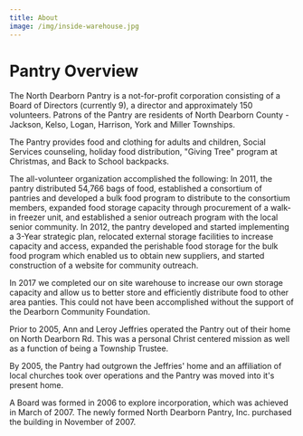 ```yaml
---
title: About
image: /img/inside-warehouse.jpg
---
```

# Pantry Overview

The North Dearborn Pantry is a not-for-profit corporation consisting of a Board of Directors (currently 9), a director and approximately 150 volunteers. Patrons of the Pantry are residents of North Dearborn County - Jackson, Kelso, Logan, Harrison, York and Miller Townships.

The Pantry provides food and clothing for adults and children, Social Services counseling, holiday food distribution, "Giving Tree" program at Christmas, and Back to School backpacks.

The all-volunteer organization accomplished the following: In 2011, the pantry distributed 54,766 bags of food, established a consortium of pantries and developed a bulk food program to distribute to the consortium members, expanded food storage capacity through procurement of a walk-in freezer unit, and established a senior outreach program with the local senior community. In 2012, the pantry developed and started implementing a 3-Year strategic plan, relocated external storage facilities to increase capacity and access, expanded the perishable food storage for the bulk food program which enabled us to obtain new suppliers, and started construction of a website for community outreach.

In 2017 we completed our on site warehouse to increase our own storage capacity and allow us to better store and efficiently distribute food to other area panties. This could not have been accomplished without the support of the Dearborn Community Foundation.

Prior to 2005, Ann and Leroy Jeffries operated the Pantry out of their home on North Dearborn Rd. This was a personal Christ centered mission as well as a function of being a Township Trustee.

By 2005, the Pantry had outgrown the Jeffries' home and an affiliation of local churches took over operations and the Pantry was moved into it's present home.

A Board was formed in 2006 to explore incorporation, which was achieved in March of 2007. The newly formed North Dearborn Pantry, Inc. purchased the building in November of 2007.
